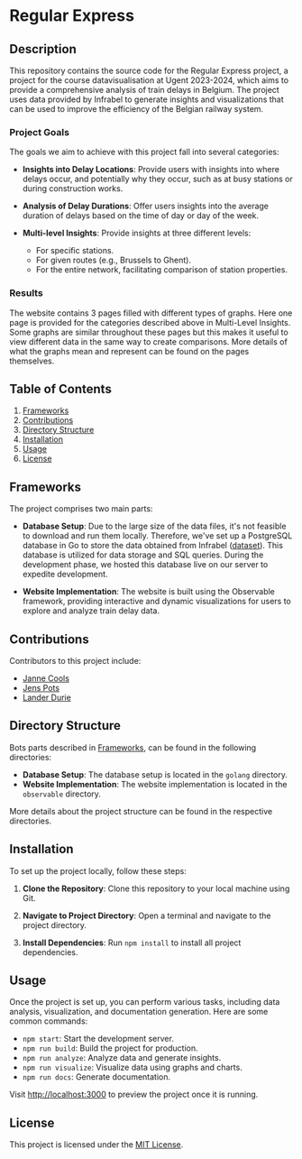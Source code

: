 # Regular Express

## Description

This repository contains the source code for the Regular Express project, a project for the course datavisualisation at Ugent 2023-2024, which aims to provide a comprehensive analysis of train delays in Belgium. The project uses data provided by Infrabel to generate insights and visualizations that can be used to improve the efficiency of the Belgian railway system.

### Project Goals

The goals we aim to achieve with this project fall into several categories:

- **Insights into Delay Locations**: Provide users with insights into where delays occur, and potentially why they occur, such as at busy stations or during construction works.
  
- **Analysis of Delay Durations**: Offer users insights into the average duration of delays based on the time of day or day of the week.

- **Multi-level Insights**: Provide insights at three different levels:
  - For specific stations.
  - For given routes (e.g., Brussels to Ghent).
  - For the entire network, facilitating comparison of station properties.

### Results

The website contains 3 pages filled with different types of graphs. Here one page is provided for the categories described above in Multi-Level Insights.
Some graphs are similar throughout these pages but this makes it useful to view different data in the same way to create comparisons. More details of what the graphs mean and represent can be found on the pages themselves.

## Table of Contents

1. [Frameworks](#frameworks)
2. [Contributions](#contributions)
3. [Directory Structure](#directory-structure)
4. [Installation](#installation)
5. [Usage](#usage)
6. [License](#license)

## Frameworks

The project comprises two main parts:

- **Database Setup**: Due to the large size of the data files, it's not feasible to download and run them locally. Therefore, we've set up a PostgreSQL database in Go to store the data obtained from Infrabel ([dataset](https://opendata.infrabel.be/explore/dataset/ruwe-gegevens-van-stiptheid-d-1/information/?disjunctive.train_no&disjunctive.relation&disjunctive.train_serv&disjunctive.line_no_dep&disjunctive.relation_direction&disjunctive.ptcar_lg_nm_nl&disjunctive.line_no_arr)). This database is utilized for data storage and SQL queries. During the development phase, we hosted this database live on our server to expedite development.

- **Website Implementation**: The website is built using the Observable framework, providing interactive and dynamic visualizations for users to explore and analyze train delay data.

## Contributions

Contributors to this project include:

* [Janne Cools](https://github.com/JanneCools)
* [Jens Pots](https://github.com/jenspots)
* [Lander Durie](https://github.com/landerdurie)

## Directory Structure

Bots parts described in [Frameworks](#frameworks), can be found in the following directories:
- **Database Setup**: The database setup is located in the `golang` directory.
- **Website Implementation**: The website implementation is located in the `observable` directory.

More details about the project structure can be found in the respective directories.

## Installation

To set up the project locally, follow these steps:

1. **Clone the Repository**: Clone this repository to your local machine using Git.
   
2. **Navigate to Project Directory**: Open a terminal and navigate to the project directory.
   
3. **Install Dependencies**: Run `npm install` to install all project dependencies.

## Usage

Once the project is set up, you can perform various tasks, including data analysis, visualization, and documentation generation. Here are some common commands:

- `npm start`: Start the development server.
- `npm run build`: Build the project for production.
- `npm run analyze`: Analyze data and generate insights.
- `npm run visualize`: Visualize data using graphs and charts.
- `npm run docs`: Generate documentation.

Visit <http://localhost:3000> to preview the project once it is running.

## License

This project is licensed under the [MIT License](LICENSE).

